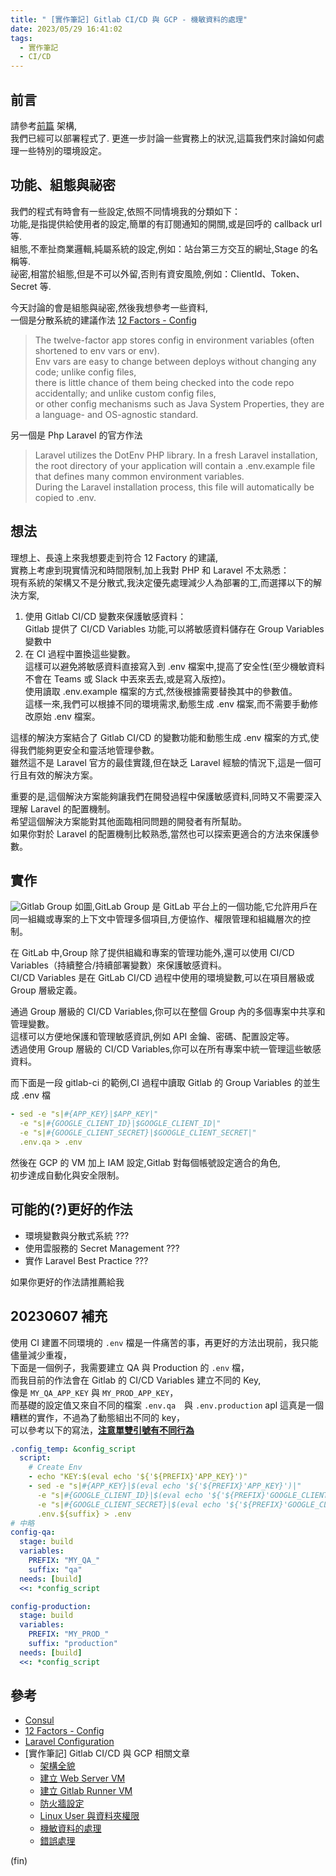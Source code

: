 ```yaml
---
title: " [實作筆記] Gitlab CI/CD 與 GCP - 機敏資料的處理"
date: 2023/05/29 16:41:02
tags:
  - 實作筆記
  - CI/CD
---
```


## 前言

請參考[前篇](https://blog.marsen.me/2023/04/13/2023/gitlab_ci_and_gcp_vm/) 架構,  
我們已經可以部署程式了.
更進一步討論一些實務上的狀況,這篇我們來討論如何處理一些特別的環境設定。

## 功能、組態與祕密

我們的程式有時會有一些設定,依照不同情境我的分類如下：  
功能,是指提供給使用者的設定,簡單的有訂閱通知的開關,或是回呼的 callback url 等.  
組態,不牽扯商業邏輯,純屬系統的設定,例如：站台第三方交互的網址,Stage 的名稱等.  
祕密,相當於組態,但是不可以外留,否則有資安風險,例如：ClientId、Token、Secret 等.

今天討論的會是組態與祕密,然後我想參考一些資料,  
一個是分散系統的建議作法 [12 Factors - Config](https://12factor.net/config)

> The twelve-factor app stores config in environment variables (often shortened to env vars or env).  
> Env vars are easy to change between deploys without changing any code; unlike config files,  
> there is little chance of them being checked into the code repo accidentally; and unlike custom config files,  
> or other config mechanisms such as Java System Properties, they are a language- and OS-agnostic standard.

另一個是 Php Laravel 的官方作法

> Laravel utilizes the DotEnv PHP library. In a fresh Laravel installation,  
> the root directory of your application will contain a .env.example file that defines many common environment variables.  
> During the Laravel installation process, this file will automatically be copied to .env.

## 想法

理想上、長遠上來我想要走到符合 12 Factory 的建議,  
實務上考慮到現實情況和時間限制,加上我對 PHP 和 Laravel 不太熟悉：  
現有系統的架構又不是分散式,我決定優先處理減少人為部署的工,而選擇以下的解決方案,

1. 使用 Gitlab CI/CD 變數來保護敏感資料：  
   Gitlab 提供了 CI/CD Variables 功能,可以將敏感資料儲存在 Group Variables 變數中
2. 在 CI 過程中置換這些變數。  
   這樣可以避免將敏感資料直接寫入到 .env 檔案中,提高了安全性(至少機敏資料不會在 Teams 或 Slack 中丟來丟去,或是寫入版控)。  
   使用讀取 .env.example 檔案的方式,然後根據需要替換其中的參數值。  
   這樣一來,我們可以根據不同的環境需求,動態生成 .env 檔案,而不需要手動修改原始 .env 檔案。

這樣的解決方案結合了 Gitlab CI/CD 的變數功能和動態生成 .env 檔案的方式,使得我們能夠更安全和靈活地管理參數。  
雖然這不是 Laravel 官方的最佳實踐,但在缺乏 Laravel 經驗的情況下,這是一個可行且有效的解決方案。

重要的是,這個解決方案能夠讓我們在開發過程中保護敏感資料,同時又不需要深入理解 Laravel 的配置機制。  
希望這個解決方案能對其他面臨相同問題的開發者有所幫助。  
如果你對於 Laravel 的配置機制比較熟悉,當然也可以探索更適合的方法來保護參數。

## 實作

![Gitlab Group](/images/2023/gitlab_group.png)
如圖,GitLab Group 是 GitLab 平台上的一個功能,它允許用戶在同一組織或專案的上下文中管理多個項目,方便協作、權限管理和組織層次的控制。

在 GitLab 中,Group 除了提供組織和專案的管理功能外,還可以使用 CI/CD Variables（持續整合/持續部署變數）來保護敏感資料。  
CI/CD Variables 是在 GitLab CI/CD 過程中使用的環境變數,可以在項目層級或 Group 層級定義。

通過 Group 層級的 CI/CD Variables,你可以在整個 Group 內的多個專案中共享和管理變數。  
這樣可以方便地保護和管理敏感資訊,例如 API 金鑰、密碼、配置設定等。  
透過使用 Group 層級的 CI/CD Variables,你可以在所有專案中統一管理這些敏感資料。

而下面是一段 gitlab-ci 的範例,CI 過程中讀取 Gitlab 的 Group Variables 的並生成 .env 檔

```yaml
- sed -e "s|#{APP_KEY}|$APP_KEY|"
  -e "s|#{GOOGLE_CLIENT_ID}|$GOOGLE_CLIENT_ID|"
  -e "s|#{GOOGLE_CLIENT_SECRET}|$GOOGLE_CLIENT_SECRET|"
  .env.qa > .env
```

然後在 GCP 的 VM 加上 IAM 設定,Gitlab 對每個帳號設定適合的角色,  
初步達成自動化與安全限制。

## 可能的(?)更好的作法

- 環境變數與分散式系統 ???
- 使用雲服務的 Secret Management ???
- 實作 Laravel Best Practice ???

如果你更好的作法請推薦給我

## 20230607 補充

使用 CI 建置不同環境的 `.env` 檔是一件痛苦的事，再更好的方法出現前，我只能儘量減少重複，  
下面是一個例子，我需要建立 QA 與 Production 的 `.env` 檔，  
而我目前的作法會在 Gitlab 的 CI/CD Variables 建立不同的 Key,  
像是 `MY_QA_APP_KEY` 與 `MY_PROD_APP_KEY`，  
而基礎的設定值又來自不同的檔案 `.env.qa`　與 `.env.production` apl
這真是一個糟糕的實作，不過為了動態組出不同的 key，  
可以參考以下的寫法，[**注意單雙引號有不同行為**](https://phoenixnap.com/kb/bash-single-vs-double-quotes)

```yaml
.config_temp: &config_script
  script:
    # Create Env
    - echo "KEY:$(eval echo '${'${PREFIX}'APP_KEY}')"
    - sed -e "s|#{APP_KEY}|$(eval echo '${'${PREFIX}'APP_KEY}')|"
      -e "s|#{GOOGLE_CLIENT_ID}|$(eval echo '${'${PREFIX}'GOOGLE_CLIENT_ID}')|"
      -e "s|#{GOOGLE_CLIENT_SECRET}|$(eval echo '${'${PREFIX}'GOOGLE_CLIENT_SECRET}')|"
      .env.${suffix} > .env
# 中略
config-qa:
  stage: build
  variables:
    PREFIX: "MY_QA_"
    suffix: "qa"
  needs: [build]
  <<: *config_script

config-production:
  stage: build
  variables:
    PREFIX: "MY_PROD_"
    suffix: "production"
  needs: [build]
  <<: *config_script
```

## 參考

- [Consul](https://www.consul.io/)
- [12 Factors - Config](https://12factor.net/config)
- [Laravel Configuration](https://laravel.com/docs/10.x/configuration)
- [實作筆記] Gitlab CI/CD 與 GCP 相關文章
  - [架構全貌](https://blog.marsen.me/2023/04/13/2023/gitlab_ci_and_gcp_vm/)
  - [建立 Web Server VM](https://blog.marsen.me/2023/04/14/2023/gitlab_ci_and_gcp_vm_create_server/)
  - [建立 Gitlab Runner VM](https://blog.marsen.me/2023/04/14/2023/gitlab_ci_and_gcp_vm_cretae_runner/)
  - [防火牆設定](https://blog.marsen.me/2023/04/14/2023/gitlab_ci_and_gcp_vm_firewall/)
  - [Linux User 與資料夾權限](https://blog.marsen.me/2023/04/24/2023/gitlab_ci_and_gcp_vm_account/)
  - [機敏資料的處理](https://blog.marsen.me/2023/05/29/2023/gitlab_ci_and_gcp_vm_secret_config/)
  - [錯誤處理](https://blog.marsen.me/2023/11/16/2023/gitlab_ci_error_handle/)

(fin)

